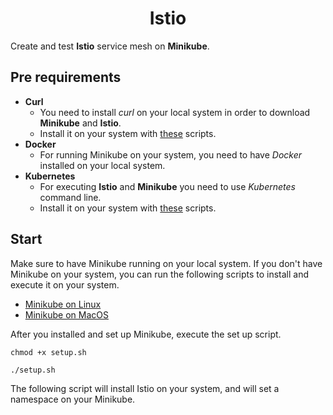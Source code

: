 <h1 align="center">
Istio
</h1>

Create and test **Istio** service mesh on **Minikube**.

## Pre requirements

- **Curl**
  - You need to install _curl_ on your local system in order to download **Minikube** and **Istio**.
  - Install it on your system with [these](https://github.com/amirhnajafiz/istio/tree/master/curl) scripts.
- **Docker**
  - For running Minikube on your system, you need to have _Docker_ installed on your local system.
- **Kubernetes**
  - For executing **Istio** and **Minikube** you need to use _Kubernetes_ command line.
  - Install it on your system with [these](https://github.com/amirhnajafiz/istio/tree/master/kubectl) scripts.

## Start

Make sure to have Minikube running on your local system. If you don't have Minikube on your system, you
can run the following scripts to install and execute it on your system.

- [Minikube on Linux](https://github.com/amirhnajafiz/istio/blob/master/minikube/linux/setup.sh)
- [Minikube on MacOS](https://github.com/amirhnajafiz/istio/blob/master/minikube/macos/setup.sh)

After you installed and set up Minikube, execute the set up script.

```shell
chmod +x setup.sh

./setup.sh
```

The following script will install Istio on your system, and will set a namespace on your Minikube.

